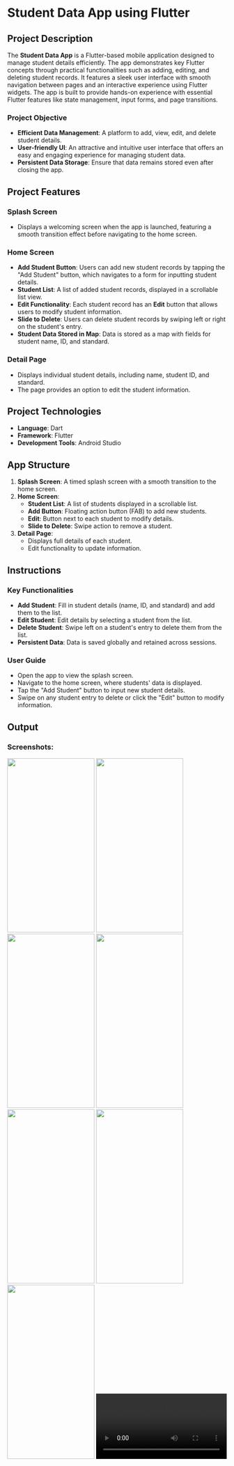 # Student Data App using Flutter

## Project Description

The **Student Data App** is a Flutter-based mobile application designed to manage student details efficiently. The app demonstrates key Flutter concepts through practical functionalities such as adding, editing, and deleting student records. It features a sleek user interface with smooth navigation between pages and an interactive experience using Flutter widgets. The app is built to provide hands-on experience with essential Flutter features like state management, input forms, and page transitions.

### Project Objective

- **Efficient Data Management**: A platform to add, view, edit, and delete student details.
- **User-friendly UI**: An attractive and intuitive user interface that offers an easy and engaging experience for managing student data.
- **Persistent Data Storage**: Ensure that data remains stored even after closing the app.

## Project Features

### Splash Screen
- Displays a welcoming screen when the app is launched, featuring a smooth transition effect before navigating to the home screen.
  
### Home Screen
- **Add Student Button**: Users can add new student records by tapping the "Add Student" button, which navigates to a form for inputting student details.
- **Student List**: A list of added student records, displayed in a scrollable list view.
- **Edit Functionality**: Each student record has an **Edit** button that allows users to modify student information.
- **Slide to Delete**: Users can delete student records by swiping left or right on the student's entry.
- **Student Data Stored in Map**: Data is stored as a map with fields for student name, ID, and standard.

### Detail Page
- Displays individual student details, including name, student ID, and standard. 
- The page provides an option to edit the student information.

## Project Technologies
- **Language**: Dart
- **Framework**: Flutter
- **Development Tools**: Android Studio

## App Structure

1. **Splash Screen**: A timed splash screen with a smooth transition to the home screen.
2. **Home Screen**:
   - **Student List**: A list of students displayed in a scrollable list.
   - **Add Button**: Floating action button (FAB) to add new students.
   - **Edit**: Button next to each student to modify details.
   - **Slide to Delete**: Swipe action to remove a student.
3. **Detail Page**:
   - Displays full details of each student.
   - Edit functionality to update information.
   
## Instructions

### Key Functionalities

- **Add Student**: Fill in student details (name, ID, and standard) and add them to the list.
- **Edit Student**: Edit details by selecting a student from the list.
- **Delete Student**: Swipe left on a student's entry to delete them from the list.
- **Persistent Data**: Data is saved globally and retained across sessions.

### User Guide

- Open the app to view the splash screen.
- Navigate to the home screen, where students' data is displayed.
- Tap the "Add Student" button to input new student details.
- Swipe on any student entry to delete or click the "Edit" button to modify information.

## Output

### Screenshots:
<img src="https://github.com/user-attachments/assets/919416ab-c8b7-4b21-88f2-9b537fbb7e73" height=400 width= 200>
<img src="https://github.com/user-attachments/assets/ef46ca3a-6a9e-4fb0-96af-5308f293d460" height=400 width= 200>
<img src="https://github.com/user-attachments/assets/e00fbd65-014e-4c57-932b-e6162592ae3a" height=400 width= 200>
<img src="https://github.com/user-attachments/assets/d63c7923-51c2-4e98-9abb-3591ba57fd91" height=400 width= 200>
<img src="https://github.com/user-attachments/assets/32e8de06-0f45-46a9-9ce8-da00b58e4048" height=400 width= 200>
<img src="https://github.com/user-attachments/assets/68c77ab2-1be7-4cf8-8988-131fcd881689" height=400 width= 200>
<img src="https://github.com/user-attachments/assets/fec200d2-df8d-4eaf-b4f5-5cd2a39cf138" height=400 width= 200>




<video src="https://github.com/user-attachments/assets/9fe439a6-5c43-477e-8a05-960ed9163c7f">

